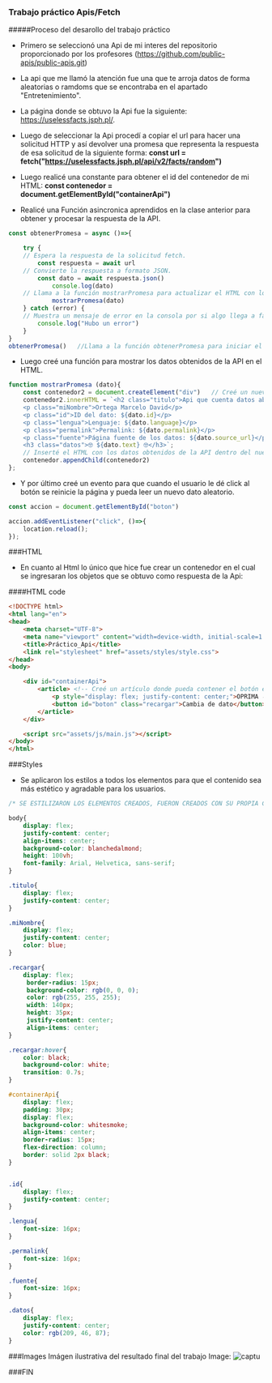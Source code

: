 ### Trabajo práctico Apis/Fetch
#####Proceso del desarollo del trabajo práctico

- Primero se seleccionó una Api de mi interes del repositorio proporcionado por los profesores (https://github.com/public-apis/public-apis.git)

- La api que me llamó la atención fue una que te arroja datos de forma aleatorias o ramdoms que se encontraba en el apartado "Entretenimiento".

- La página donde se obtuvo la Api fue la siguiente: https://uselessfacts.jsph.pl/.

- Luego de seleccionar la Api procedí a copiar el url para hacer una solicitud HTTP y así devolver una promesa que representa la respuesta de esa solicitud de la siguiente forma: 
**const url = fetch("https://uselessfacts.jsph.pl/api/v2/facts/random")**
- Luego realicé una constante para obtener el id del contenedor de mi HTML:
**const contenedor = document.getElementById("containerApi")**

- Realicé una Función asincronica aprendidos en la clase anterior para obtener y procesar la respuesta de la API.
```javascript
const obtenerPromesa = async ()=>{

    try {
	// Espera la respuesta de la solicitud fetch.
        const respuesta = await url 
	// Convierte la respuesta a formato JSON.
        const dato = await respuesta.json()
            console.log(dato)
	// Llama a la función mostrarPromesa para actualizar el HTML con los datos.
            mostrarPromesa(dato) 
    } catch (error) {
	// Muestra un mensaje de error en la consola por si algo llega a fallar.
        console.log("Hubo un error")
    }
}
obtenerPromesa()   //Llama a la función obtenerPromesa para iniciar el proceso.
```
- Luego creé una función para mostrar los datos obtenidos de la API en el HTML.

```Javascript
function mostrarPromesa (dato){
    const contenedor2 = document.createElement("div")   // Creé un nuevo div para que contenga los datos.
    contenedor2.innerHTML = `<h2 class="titulo">Api que cuenta datos absurdos</h2>
    <p class="miNombre">Ortega Marcelo David</p>
    <p class="id">ID del dato: ${dato.id}</p>
    <p class="lengua">Lenguaje: ${dato.language}</p>
    <p class="permalink">Permalink: ${dato.permalink}</p>
    <p class="fuente">Página fuente de los datos: ${dato.source_url}</p>
    <h3 class="datos">🤓 ${dato.text} 🤓</h3>`; 
	// Inserté el HTML con los datos obtenidos de la API dentro del nuevo div.
    contenedor.appendChild(contenedor2)
};
```
- Y por último creé un evento para que cuando el usuario le dé click al botón se reinicie la página y pueda leer un nuevo dato aleatorio.

```Javascript
const accion = document.getElementById("boton")

accion.addEventListener("click", ()=>{
    location.reload();
});
```
###HTML
- En cuanto al Html lo único que hice fue crear un contenedor en el cual se ingresaran los objetos que se obtuvo como respuesta de la Api:

####HTML code

```html
<!DOCTYPE html>
<html lang="en">
<head>
    <meta charset="UTF-8">
    <meta name="viewport" content="width=device-width, initial-scale=1.0">
    <title>Práctico_Api</title>
    <link rel="stylesheet" href="assets/styles/style.css">
</head>
<body>

    <div id="containerApi">
        <article> <!-- Creé un artículo donde pueda contener el botón e indicar lo que hay que hacer al usuario.-->
            <p style="display: flex; justify-content: center;">OPRIMA ⬇︎ AQUÍ</p>
            <button id="boton" class="recargar">Cambia de dato</button>
        </article>
    </div>

    <script src="assets/js/main.js"></script>
</body>
</html>
```
###Styles
- Se aplicaron los estilos a todos los elementos para que el contenido sea más estético y agradable para los usuarios.
```Css
/* SE ESTILIZARON LOS ELEMENTOS CREADOS, FUERON CREADOS CON SU PROPIA CLASE PARA FACILITAR EL PROCESO */

body{
    display: flex;
    justify-content: center;
    align-items: center;
    background-color: blanchedalmond;
    height: 100vh;
    font-family: Arial, Helvetica, sans-serif;
}

.titulo{
    display: flex;
    justify-content: center;
}

.miNombre{
    display: flex;
    justify-content: center;
    color: blue;
}

.recargar{
    display: flex;
     border-radius: 15px;
     background-color: rgb(0, 0, 0);
     color: rgb(255, 255, 255);
     width: 140px;
     height: 35px;
     justify-content: center;
     align-items: center;
}

.recargar:hover{
    color: black;
    background-color: white;
    transition: 0.7s;
}

#containerApi{
    display: flex;
    padding: 30px;
    display: flex;
    background-color: whitesmoke;
    align-items: center;
    border-radius: 15px;
    flex-direction: column;
    border: solid 2px black;
}


.id{
    display: flex;
    justify-content: center;
}

.lengua{
    font-size: 16px;
}

.permalink{
    font-size: 16px;
}

.fuente{
    font-size: 16px;
}

.datos{
    display: flex;
    justify-content: center;
    color: rgb(209, 46, 87);
}
```

###Images
	Imágen ilustrativa del resultado final del trabajo
Image: ![captu](https://github.com/MarceloOrtegaDev/TP-JavaScript-Marcelo-Ortega-Api/assets/167462239/8df18bbf-ec38-40e5-880b-21e41126900d)


###FIN
